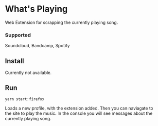 # What's Playing

Web Extension for scrapping the currently playing song.

### Supported

Soundcloud, Bandcamp, Spotify

## Install

Currently not available.

## Run

```sh-script
yarn start:firefox
```

Loads a new profile, with the extension added. Then you can naviagate to the site to play the music. In the console you will see messages about the currently playing song.
